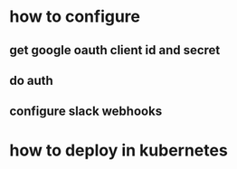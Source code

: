 # how to configure
## get google oauth client id and secret
## do auth
## configure slack webhooks

# how to deploy in kubernetes
